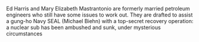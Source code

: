 Ed Harris and Mary Elizabeth Mastrantonio are formerly married petroleum engineers who still have some issues to work out. They are drafted to assist a gung-ho Navy SEAL (Michael Biehn) with a top-secret recovery operation: a nuclear sub has been ambushed and sunk, under mysterious circumstances